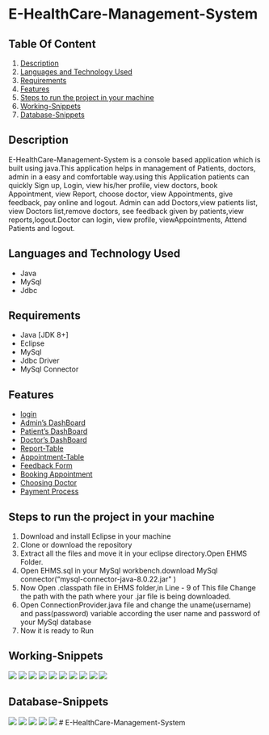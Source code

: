 # E-HealthCare-Management-System
<h2>Table Of Content</h2>
<ol>
  <li><a href="#description">Description</a></li>
  <li><a href="#lat">Languages and Technology Used</a></li>
  <li><a href="#Req">Requirements</li>
  <li><a href="#features">Features</a></li>
  <li><a href="#steps">Steps to run the project in your machine</a></li>
  <li ><a href="#ws">Working-Snippets</a></li>
  <li><a href="#cs"> Database-Snippets</a></li>

</ol>
<h2 id="description">Description</h2>
 E-HealthCare-Management-System is a console based application which is built using java.This application helps in management of  Patients, doctors, admin in a easy and comfortable way.using this Application patients can quickly Sign up, Login, view his/her profile, view doctors, book Appointment, view Report, choose doctor, view Appointments, give feedback, pay online and logout. Admin can add Doctors,view patients list, view Doctors list,remove doctors, see feedback given by patients,view reports,logout.Doctor can login, view profile, viewAppointments, Attend Patients and logout. 
 
 <h2 id="lat">Languages and Technology Used</h2>
 <ul>
  <li>Java</li>
  <li>MySql</li>
  <li>Jdbc</li>
</ul>
<h2 id="Req">Requirements</h2>
<ul>
  <li>Java [JDK 8+]</li>
  <li>Eclipse</li>
  <li>MySql</li>
  <li>Jdbc Driver</li>
  <li>MySql Connector</li>
</ul>
 <h2 id="features">Features</h2>
 <ul>
  <li><a href="#login">login</a></li>
  <li><a href="#Admin">Admin’s DashBoard</a></li>
  <li><a href="#Patient">Patient’s DashBoard</a></li>
  <li><a href="#Doctor">Doctor’s DashBoard</a></li>
  <li><a href="#Report">Report-Table</a></li>
  <li><a href="#Appointment">Appointment-Table</a></li>
  <li><a href="#feedback">Feedback Form</a></li>
  <li><a href="#Booking">Booking Appointment</li>
  <li ><a href="#choose">Choosing Doctor</a></li>
  <li ><a href="#Payment">Payment Process</a></li>
 </ul>
 <h2 id="steps">Steps to run the project in your machine</h2>
 <ol>
   <li>Download and install Eclipse in your machine</li>
    <li>Clone or download the repository</li>
    <li>Extract all the files and move it in your eclipse directory.Open EHMS Folder.</li>
   <li>Open EHMS.sql in your MySql workbench.download MySql connector(“mysql-connector-java-8.0.22.jar" ) </li>
   <li>Now Open .classpath file in EHMS folder,in Line - 9 of This file Change the  path with the path where your .jar file is being downloaded. </li>
   <li>Open ConnectionProvider.java file and change the uname(username) and pass(password) variable according the user name and password of your MySql database</li>
   <li>Now it is ready to Run</li>
 </ol>
 <h2 id="ws">Working-Snippets</h2>
<img id="login" src="snippets/Login.png">
<img id="Admin" src="snippets/Admin.png">
<img id="Patient" src="snippets/Patient.png">
<img id="Doctor" src="snippets/Doctor.png">
<img id="Report" src="snippets/Report.png">
<img id ="Appointment" src="snippets/Appointment.png">
<img id="feedback" src="snippets/Feedback.png">
<img id="Booking" src="snippets/BookingAppointment.png">
<img id="choose" src="snippets/choosingDoctor.png">
<img id="Payment" src="snippets/paymentProcess.png">
<h2 id="cs">Database-Snippets</h2>
<img id="a" src="snippets/Database/Schema.png">
<img id="b" src="snippets/Database/User-PatientTable.png">
<img id="c" src="snippets/Database/Doctor-AppointmentTable.png">
<img id="d" src="snippets/Database/ExampleDoctorInputs.png">
<img id="e" src="snippets/Database/Report-FeebackTable.png">
# E-HealthCare-Management-System
